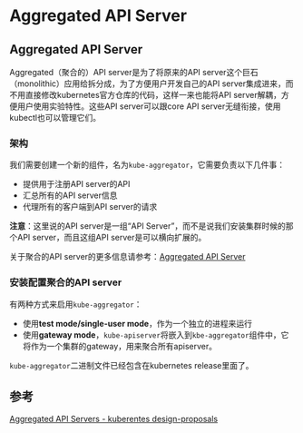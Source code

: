 # Aggregated API Server

## Aggregated API Server

Aggregated（聚合的）API server是为了将原来的API server这个巨石（monolithic）应用给拆分成，为了方便用户开发自己的API server集成进来，而不用直接修改kubernetes官方仓库的代码，这样一来也能将API server解耦，方便用户使用实验特性。这些API server可以跟core API server无缝衔接，使用kubectl也可以管理它们。

### 架构

我们需要创建一个新的组件，名为`kube-aggregator`，它需要负责以下几件事：

* 提供用于注册API server的API
* 汇总所有的API server信息
* 代理所有的客户端到API server的请求

**注意**：这里说的API server是一组“API Server”，而不是说我们安装集群时候的那个API server，而且这组API server是可以横向扩展的。

关于聚合的API server的更多信息请参考：[Aggregated API Server](https://github.com/kubernetes/community/blob/master/contributors/design-proposals/api-machinery/aggregated-api-servers.md)

### 安装配置聚合的API server

有两种方式来启用`kube-aggregator`：

* 使用**test mode/single-user mode**，作为一个独立的进程来运行
* 使用**gateway mode**，`kube-apiserver`将嵌入到`kbe-aggregator`组件中，它将作为一个集群的gateway，用来聚合所有apiserver。

`kube-aggregator`二进制文件已经包含在kubernetes release里面了。

## 参考

[Aggregated API Servers - kuberentes design-proposals](https://github.com/kubernetes/community/blob/master/contributors/design-proposals/api-machinery/aggregated-api-servers.md)

